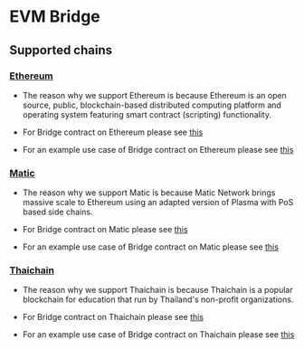 # EVM Bridge

## Supported chains

### [Ethereum](https://ethereum.org/)

- The reason why we support Ethereum is because Ethereum is an open source, public, blockchain-based distributed computing platform and operating system featuring smart contract (scripting) functionality.

- For Bridge contract on Ethereum please see [this](https://kovan.etherscan.io/address/0x3e1f8745e4088443350121075828f119075ef641)

- For an example use case of Bridge contract on Ethereum please see [this](https://kovan.etherscan.io/address/0x14057f5d8d49f7fb513158b5a9489e37461ca769)

### [Matic](https://matic.network/)

- The reason why we support Matic is because Matic Network brings massive scale to Ethereum using an adapted version of Plasma with PoS based side chains.

- For Bridge contract on Matic please see [this](https://testnetv3-explorer.matic.network/address/0xc63246279370bdeb00d101923301a44e1d407022)

- For an example use case of Bridge contract on Matic please see [this](https://testnetv3-explorer.matic.network/address/0x78d58f16766078eb10ed26a81b8ff58774db9287)

### [Thaichain](https://matic.network/)

- The reason why we support Thaichain is because Thaichain is a popular blockchain for education that run by Thailand's non-profit organizations.

- For Bridge contract on Thaichain please see [this](https://exp.tch.in.th/addr/0x35616a666E8b8aB605EfB16b551c6804C4e571C7?addr_tab=transactions)

- For an example use case of Bridge contract on Thaichain please see [this](https://exp.tch.in.th/addr/0x86D84bB33ccC482159f46f21993E2d08e511F95E?addr_tab=contract_source)
